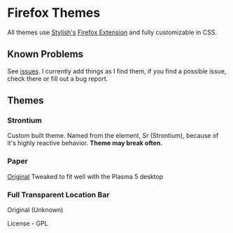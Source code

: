 # Firefox Themes
All themes use [Stylish's](https://userstyles.org/) [Firefox Extension](https://addons.mozilla.org/en-US/firefox/addon/stylish/?src=external-userstyleshome) and fully customizable in CSS.

## Known Problems
See [issues](https://github.com/fireclaw722/Firefox-Stylish-Themes/issues). I currently add things as I find them, if you find a possible issue, check there or fill out a bug report.

## Themes

### Strontium
Custom built theme. Named from the element, Sr (Strontium), because of it's highly reactive behavior. **Theme may break often.**

### Paper
[Original](https://userstyles.org/styles/131543/paper-for-firefox)
Tweaked to fit well with the Plasma 5 desktop

### Full Transparent Location Bar
Original (Unknown)

License - GPL
